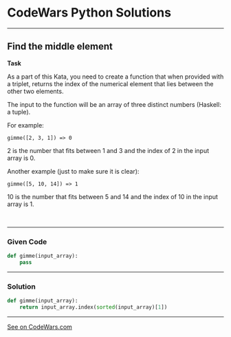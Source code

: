 # CodeWars Python Solutions

---

## Find the middle element

**Task**

As a part of this Kata, you need to create a function that when provided with a triplet, returns the index of the numerical element that lies between the other two elements.

The input to the function will be an array of three distinct numbers (Haskell: a tuple).

For example:

```
gimme([2, 3, 1]) => 0
```

2 is the number that fits between 1 and 3 and the index of 2 in the input array is 0.

Another example (just to make sure it is clear):

```
gimme([5, 10, 14]) => 1
```

10 is the number that fits between 5 and 14 and the index of 10 in the input array is 1.

<br>

---

### Given Code


```python
def gimme(input_array):
    pass
```

---

### Solution


```python
def gimme(input_array):
    return input_array.index(sorted(input_array)[1])
```


---


[See on CodeWars.com](https://www.codewars.com/kata/545a4c5a61aa4c6916000755/)
